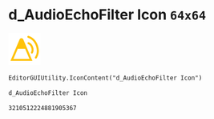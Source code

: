 # d_AudioEchoFilter Icon `64x64`
<img src="/img/d_AudioEchoFilter%20Icon.png" width=64 height=64>

``` CSharp
EditorGUIUtility.IconContent("d_AudioEchoFilter Icon")
```
```
d_AudioEchoFilter Icon
```
```
3210512224881905367
```
